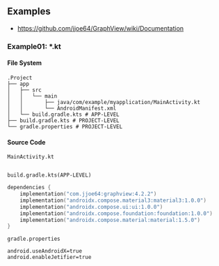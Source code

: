 ## Examples
- https://github.com/jjoe64/GraphView/wiki/Documentation

### Example01: *.kt
#### File System
```
.Project
├── app
│   ├── src
│   │   └── main
│   │       ├── java/com/example/myapplication/MainActivity.kt
│   │       └── AndroidManifest.xml
│   └── build.gradle.kts # APP-LEVEL
├── build.gradle.kts # PROJECT-LEVEL
└── gradle.properties # PROJECT-LEVEL
```

#### Source Code
`MainActivity.kt`
```kotlin

```


`build.gradle.kts(APP-LEVEL)`
```kotlin
dependencies {
    implementation("com.jjoe64:graphview:4.2.2")
    implementation("androidx.compose.material3:material3:1.0.0")
    implementation("androidx.compose.ui:ui:1.0.0")
    implementation("androidx.compose.foundation:foundation:1.0.0")
    implementation("androidx.compose.material:material:1.5.0")
}
```

`gradle.properties`
```
android.useAndroidX=true
android.enableJetifier=true
```



